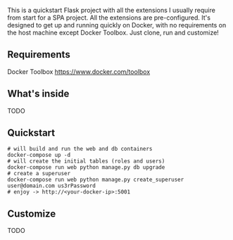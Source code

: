 This is a quickstart Flask project with all the extensions I usually require from start for a SPA project. All the extensions are pre-configured. It's designed to get up and running quickly on Docker, with no requirements on the host machine except Docker Toolbox. Just clone, run and customize!

## Requirements

Docker Toolbox https://www.docker.com/toolbox

## What's inside

TODO

## Quickstart

```
# will build and run the web and db containers
docker-compose up -d
# will create the initial tables (roles and users)
docker-compose run web python manage.py db upgrade
# create a superuser
docker-compose run web python manage.py create_superuser user@domain.com us3rPassword
# enjoy -> http://<your-docker-ip>:5001
```

## Customize

TODO
